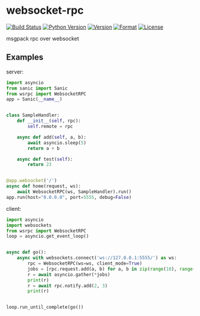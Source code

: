 # websocket-rpc

[![Build Status](https://travis-ci.org/guyingbo/websocket-rpc.svg?branch=master)](https://travis-ci.org/guyingbo/websocket-rpc)
[![Python Version](https://img.shields.io/pypi/pyversions/websocket-rpc.svg)](https://pypi.python.org/pypi/websocket-rpc)
[![Version](https://img.shields.io/pypi/v/websocket-rpc.svg)](https://pypi.python.org/pypi/websocket-rpc)
[![Format](https://img.shields.io/pypi/format/websocket-rpc.svg)](https://pypi.python.org/pypi/websocket-rpc)
[![License](https://img.shields.io/pypi/l/websocket-rpc.svg)](https://pypi.python.org/pypi/websocket-rpc)

msgpack rpc over websocket

## Examples

server:
```python
import asyncio
from sanic import Sanic
from wsrpc import WebsocketRPC
app = Sanic(__name__)


class SampleHandler:
    def __init__(self, rpc):
        self.remote = rpc

    async def add(self, a, b):
        await asyncio.sleep(5)
        return a + b

    async def test(self):
        return 23


@app.websocket('/')
async def home(request, ws):
    await WebsocketRPC(ws, SampleHandler).run()
app.run(host="0.0.0.0", port=5555, debug=False)
```

client:
```python
import asyncio
import websockets
from wsrpc import WebsocketRPC
loop = asyncio.get_event_loop()


async def go():
    async with websockets.connect('ws://127.0.0.1:5555/') as ws:
        rpc = WebsocketRPC(ws=ws, client_mode=True)
        jobs = [rpc.request.add(a, b) for a, b in zip(range(10), range(5, 15))]
        r = await asyncio.gather(*jobs)
        print(r)
        r = await rpc.notify.add(2, 3)
        print(r)


loop.run_until_complete(go())
```
